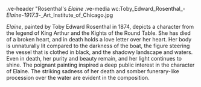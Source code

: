 .ve-header "Rosenthal's *Elaine* .ve-media wc:Toby_Edward_Rosenthal_-_Elaine_-_1917.3_-_Art_Institute_of_Chicago.jpg

*Elaine*, painted by Toby Edward Rosenthal in 1874, depicts a character from the legend of King Arthur and the Kights of the Round Table. She has died of a broken heart,  and in death holds a love letter over her heart. Her body is unnaturally lit compared to the darkness of the boat, the figure steering the vessel that is clothed in black, and the shadowy landscape and waters. Even in death, her purity and beauty remain, and her light continues to shine. The poignant painting inspired a deep public interest in the character of Elaine. The striking sadness of her death and somber funerary-like procession over the water are evident in the composition. 